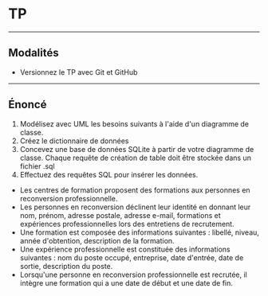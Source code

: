 # TP

---

## Modalités

- Versionnez le TP avec Git et GitHub

---

## Énoncé

1. Modélisez avec UML les besoins suivants à l'aide d'un diagramme de classe.
2. Créez le dictionnaire de données
3. Concevez une base de données SQLite à partir de votre diagramme de classe.
Chaque requête de création de table doit être stockée dans un fichier .sql
4. Effectuez des requêtes SQL pour insérer les données.

- Les centres de formation proposent des formations aux personnes en reconversion professionnelle.
- Les personnes en reconversion déclinent leur identité en donnant leur nom, prénom, adresse postale, adresse e-mail, formations et expériences professionnelles lors des entretiens de recrutement.
- Une formation est composée des informations suivantes : libellé, niveau, année d'obtention, description de la formation.
- Une expérience professionnelle est constituée des informations suivantes : nom du poste occupé, entreprise, date d'entrée, date de sortie, description du poste.
- Lorsqu'une personne en reconversion professionnelle est recrutée, il intègre une formation qui a une date de début et une date de fin.